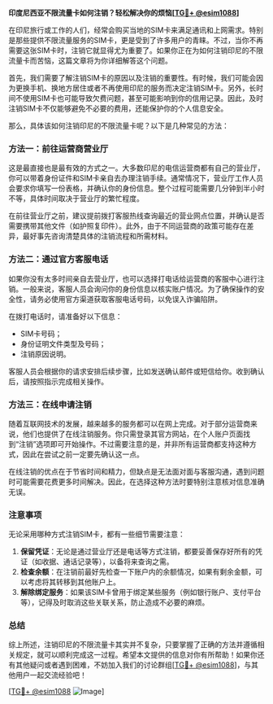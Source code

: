 **印度尼西亚不限流量卡如何注销？轻松解决你的烦恼[[TG💪+ @esim1088](https://t.me/s/esim1088)]**

在印尼旅行或工作的人们，经常会购买当地的SIM卡来满足通讯和上网需求。特别是那些提供不限流量服务的SIM卡，更是受到了许多用户的青睐。不过，当你不再需要这张SIM卡时，注销它就显得尤为重要了。如果你正在为如何注销印尼的不限流量卡而苦恼，这篇文章将为你详细解答这个问题。

首先，我们需要了解注销SIM卡的原因以及注销的重要性。有时候，我们可能会因为更换手机、换地方居住或者不再使用印尼的服务而决定注销SIM卡。另外，长时间不使用SIM卡也可能导致欠费问题，甚至可能影响到你的信用记录。因此，及时注销SIM卡不仅能够避免不必要的费用，还能保护你的个人信息安全。

那么，具体该如何注销印尼的不限流量卡呢？以下是几种常见的方法：

### 方法一：前往运营商营业厅

这是最直接也是最有效的方式之一。大多数印尼的电信运营商都有自己的营业厅，你可以带着身份证件和SIM卡亲自去办理注销手续。通常情况下，营业厅工作人员会要求你填写一份表格，并确认你的身份信息。整个过程可能需要几分钟到半小时不等，具体时间取决于营业厅的繁忙程度。

在前往营业厅之前，建议提前拨打客服热线查询最近的营业网点位置，并确认是否需要携带其他文件（如护照复印件）。此外，由于不同运营商的政策可能存在差异，最好事先咨询清楚具体的注销流程和所需材料。

### 方法二：通过官方客服电话

如果你没有太多时间亲自去营业厅，也可以选择打电话给运营商的客服中心进行注销。一般来说，客服人员会询问你的身份信息以核实账户情况。为了确保操作的安全性，请务必使用官方渠道获取客服电话号码，以免误入诈骗陷阱。

在拨打电话时，请准备好以下信息：
- SIM卡号码；
- 身份证明文件类型及号码；
- 注销原因说明。

客服人员会根据你的请求安排后续步骤，比如发送确认邮件或短信给你。收到确认后，请按照指示完成相关操作。

### 方法三：在线申请注销

随着互联网技术的发展，越来越多的服务都可以在网上完成。对于部分运营商来说，他们也提供了在线注销服务。你只需登录其官方网站，在个人账户页面找到“注销”选项即可开始操作。不过需要注意的是，并非所有运营商都支持这种方式，因此在尝试之前一定要先确认这一点。

在线注销的优点在于节省时间和精力，但缺点是无法面对面与客服沟通，遇到问题时可能需要花费更多时间解决。因此，在选择这种方法时要特别注意核对信息准确无误。

### 注意事项

无论采用哪种方式注销SIM卡，都有一些细节需要注意：
1. **保留凭证**：无论是通过营业厅还是电话等方式注销，都要妥善保存好所有的凭证（如收据、通话记录等），以备将来查询之需。
2. **检查余额**：在注销前最好先检查一下账户内的余额情况，如果有剩余金额，可以考虑将其转移到其他账户上。
3. **解除绑定服务**：如果该SIM卡曾用于绑定某些服务（例如银行账户、支付平台等），记得及时取消这些关联关系，防止造成不必要的麻烦。

### 总结

综上所述，注销印尼的不限流量卡其实并不复杂，只要掌握了正确的方法并遵循相关规定，就可以顺利完成这一过程。希望本文提供的信息对你有所帮助！如果你还有其他疑问或者遇到困难，不妨加入我们的讨论群组[[TG💪+ @esim1088](https://t.me/s/esim1088)]，与其他用户一起交流经验吧！

[[TG💪+ @esim1088](https://t.me/s/esim1088) ![Image](https://i.postimg.cc/4NQfJmqS/Snipaste-2025-05-13-00-14-12.png)]